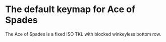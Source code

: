 # The default keymap for Ace of Spades

The Ace of Spades is a fixed ISO TKL with blocked winkeyless bottom row.
